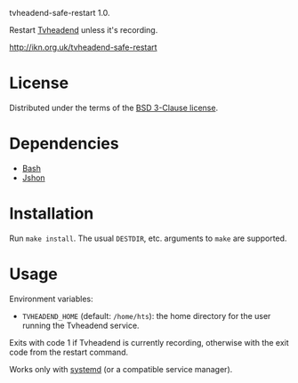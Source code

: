 tvheadend-safe-restart 1.0.

Restart [Tvheadend](https://tvheadend.org/) unless it's recording.

http://ikn.org.uk/tvheadend-safe-restart

# License

Distributed under the terms of the 
[BSD 3-Clause license](https://opensource.org/licenses/BSD-3-Clause).

# Dependencies

- [Bash](https://www.gnu.org/software/bash/)
- [Jshon](http://kmkeen.com/jshon/)

# Installation

Run `make install`.  The usual `DESTDIR`, etc. arguments to `make` are
supported.

# Usage

Environment variables:
- `TVHEADEND_HOME` (default: `/home/hts`): the home directory for the user
  running the Tvheadend service.

Exits with code 1 if Tvheadend is currently recording, otherwise with the exit
code from the restart command.

Works only with [systemd](https://www.freedesktop.org/wiki/Software/systemd/)
(or a compatible service manager).
